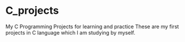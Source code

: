 # C_projects
My C Programming Projects for learning and practice
These are my first projects in C language which I am studying by myself.
